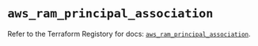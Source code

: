 # `aws_ram_principal_association`

Refer to the Terraform Registory for docs: [`aws_ram_principal_association`](https://registry.terraform.io/providers/hashicorp/aws/3.76.1/docs/resources/ram_principal_association).
